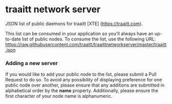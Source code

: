 # traaitt network server

JSON list of public daemons for traaitt [XTE] (https://traaitt.com).

This list can be consumed in your application so you'll always have an up-to-date list of public nodes. To consume the list, use the following URL: https://raw.githubusercontent.com/traaitt/traaittnetworkserver/master/traaitt.json

### Adding a new server

If you would like to add your public node to the list, please submit a Pull Request to do so. To avoid any possibility of displaying preference for one public node over another, please ensure that any additions are submitted in alphabetical order by the **name** property. Additionally, please ensure the first character of your node name is alphanumeric.
